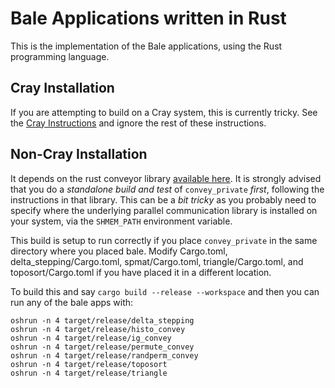 # Bale Applications written in Rust

This is the implementation of the Bale applications, using the Rust
programming language.

## Cray Installation

If you are attempting to build on a Cray system, this is currently
tricky.  See the [Cray Instructions](README_cray.md) and ignore 
the rest of these instructions.

## Non-Cray Installation

It depends on the rust conveyor library [available
here](https://github.com/wwc559/convey_private). It is 
strongly advised that you do a *standalone build and test* of 
`convey_private` *first*, following the instructions in that library.
This can be a *bit tricky* as you probably need to specify where the
underlying parallel communication library is installed on
your system, via the `SHMEM_PATH` environment variable.

This build is setup to run correctly if you place `convey_private`
in the same directory where you placed bale.  Modify Cargo.toml,
delta_stepping/Cargo.toml, spmat/Cargo.toml, triangle/Cargo.toml, 
and toposort/Cargo.toml if you have placed it in a different location.

To build this and say `cargo build --release --workspace` and then you can 
run any of the bale apps with:

```
oshrun -n 4 target/release/delta_stepping
oshrun -n 4 target/release/histo_convey
oshrun -n 4 target/release/ig_convey
oshrun -n 4 target/release/permute_convey
oshrun -n 4 target/release/randperm_convey
oshrun -n 4 target/release/toposort
oshrun -n 4 target/release/triangle
```




